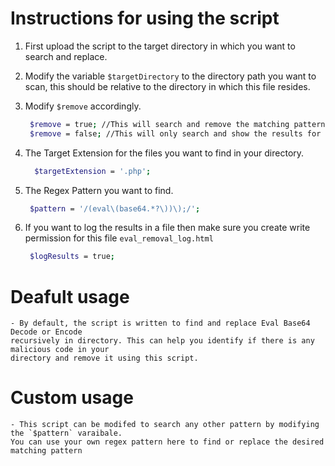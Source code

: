 # Instructions for using the script

1. First upload the script to the target directory in which you want to search and replace.

2. Modify the variable `$targetDirectory` to the directory path you want to scan, this should be relative to the directory
in which this file resides.

3. Modify `$remove` accordingly.
   ```sh
    $remove = true; //This will search and remove the matching pattern.
    $remove = false; //This will only search and show the results for matching pattern.
    ```

3. The Target Extension for the files you want to find in your directory.
    ```sh
      $targetExtension = '.php';
    ```
4. The Regex Pattern you want to find.
    ```sh
     $pattern = '/(eval\(base64.*?\))\);/';
    ```

5. If you want to log the results in a file then make sure you create write permission for this file `eval_removal_log.html`
    ```sh
     $logResults = true;
    ```

# Deafult usage
    - By default, the script is written to find and replace Eval Base64 Decode or Encode
    recursively in directory. This can help you identify if there is any malicious code in your
    directory and remove it using this script.

# Custom usage
    - This script can be modifed to search any other pattern by modifying the `$pattern` varaibale.
    You can use your own regex pattern here to find or replace the desired matching pattern
